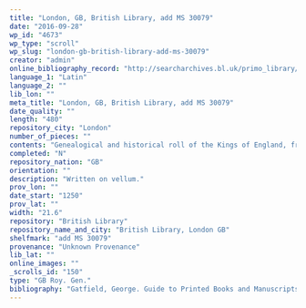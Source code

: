 ```yaml
---
title: "London, GB, British Library, add MS 30079"
date: "2016-09-28"
wp_id: "4673"
wp_type: "scroll"
wp_slug: "london-gb-british-library-add-ms-30079"
creator: "admin"
online_bibliography_record: "http://searcharchives.bl.uk/primo_library/libweb/action/display.do?tabs=detailsTab&ct=display&fn=search&doc=IAMS032-002021669&indx=1&recIds=IAMS032-002021669&recIdxs=0&elementId=0&renderMode=poppedOut&displayMode=full&frbrVersion=&dscnt=1&frbg=&scp.scps=scope%3A%28BL%29&tab=local&dstmp=1393299774559&srt=rank&mode=Basic&dum=true&vl(freeText0)=add+MS+30079&vid=IAMS_VU2"
language_1: "Latin"
language_2: ""
lib_lon: ""
meta_title: "London, GB, British Library, add MS 30079"
date_quality: ""
length: "480"
repository_city: "London"
number_of_pieces: ""
contents: "Genealogical and historical roll of the Kings of England, from Ethelbert to the death of Henry III. preceded by an account, within an illuminated border, of the seven Saxon kingdoms."
completed: "N"
repository_nation: "GB"
orientation: ""
description: "Written on vellum."
prov_lon: ""
date_start: "1250"
prov_lat: ""
width: "21.6"
repository: "British Library"
repository_name_and_city: "British Library, London GB"
shelfmark: "add MS 30079"
provenance: "Unknown Provenance"
lib_lat: ""
online_images: ""
_scrolls_id: "150"
type: "GB Roy. Gen."
bibliography: "Gatfield, George. Guide to Printed Books and Manuscripts Relating to English and Foreign Heraldry and Genealogy Being a Classified Catalogue of Works of Those Branches of Literature. London: Mitchell and Hughes, 1892."
---
```



